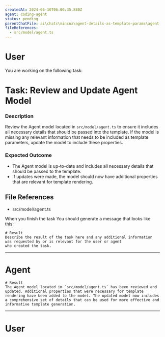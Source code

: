 ```yaml
---
createdAt: 2024-05-10T06:00:35.880Z
agent: coding-agent
status: pending
parentChatFile: ai\chats\mincua\agent-details-as-template-params\agent-details-as-template-params.md
fileReferences:
  - src/model/agent.ts
---
```

# User

You are working on the following task:
# Task: Review and Update Agent Model
### Description
Review the Agent model located in `src/model/agent.ts` to ensure it includes all necessary details that should be passed into the template. If the model is missing any relevant information that needs to be included as template parameters, update the model to include these properties.

### Expected Outcome
- The Agent model is up-to-date and includes all necessary details that should be passed to the template.
- If updates were made, the model should now have additional properties that are relevant for template rendering.

## File References
- src/model/agent.ts

When you finish the task You should generate a message that looks like this:
```task-output
# Result
Describe the result of the task here and any additional information was requested by or is relevant for the user or agent
who created the task.
```

---
# Agent

```task-output
# Result
The Agent model located in `src/model/agent.ts` has been reviewed and updated. Additional properties that were necessary for template rendering have been added to the model. The updated model now includes a comprehensive set of details that can be used for more effective and informative template generation.
```

---
# User
